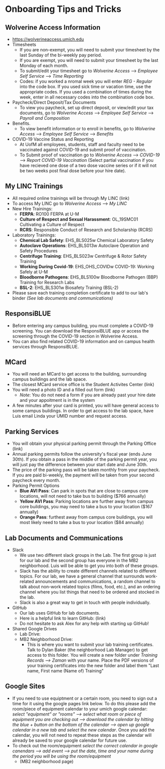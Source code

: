 # **Onboarding Tips and Tricks** 

## Wolverine Access Information 
- <https://wolverineaccess.umich.edu>
- Timesheets 
  - If you are non-exempt, you will need to submit your timesheet by the last Sunday of the bi-weekly pay period. 
  - If you are exempt, you will need to submit your timesheet by the last Monday of each month. 
  - To submit/edit your timesheet go to *Wolverine Access* --> *Employee Self Service* --> *Time Reporting* 
  - Codes: if you worked a nromal week you will enter *REG - Regular* into the code box. If you used sick time or vacation time, use the appropriate codes. If you used a combination of times during the week, enter in all necessary codes into the combination code box.
- Paycheck/Direct Deposit/Tax Documents 
  - To view you paycheck, set up direct deposit, or view/edit your tax documents, go to *Wolverine Access* --> *Employee Self Service* --> *Payroll and Composition* 
- Benefits. 
  - To view benefit information or to enroll in benefits, go to *Wolverine Access* --> *Employee Self Service* --> *Benefits* 
- COVID-19 Vaccine Status and Reporting 
  - At UofM all employees, students, staff and faculty need to be vaccinated against COVID-19 and submit proof of vaccination. 
  - To Submit proof of vaccination go to *Wolverine Access* --> *COVID-19* --> *Report COVID-19 Vaccination* (Select partial vaccination if you have recieved one dose of a two dose vaccine series or if it will not be two weeks post final dose before your hire date). 

## My LINC Trainings  
- All required online trainings will be through My LINC (link)
- To access My LINC go to *Wolverine Access* --> *My LINC* 
- New Hire Trainings: 
  - **FERPA**: RO100 FERPA at U-M
  - **Culture of Respect and Sexual Harassment**: OL_19SMC01 Cultivating a Culture of Respect 
  - **RCRS**: Responsible Conduct of Research and Scholarship (RCRS)
- Laboratory Trainings: 
  - **Chemical Lab Safety**: EHS_BLS025w Chemical Laboratory Safety 
  - **Autoclave Operations**: EHS_BLS013w Autoclave Operation and Safety Procedures 
  - **Centrifuge Training**: EHS_BLS023w Centrifuge & Rotor Safety Training  
  - **Working During Covid-19**: EHS_OHS_COVIDw COVID-19: Working Safely at U-M 
  - **Bloodborne Pathogens**: EHS_BLS100w Bloodborne Pathogen (BBP) Training for Research Labs 
  - **BSL-2**: EHS_BLS301w Biosafety Training (BSL-2)
- Please save each training completion certificate to add to our lab's binder *(See lab documents and communications)* 

## ResponsiBLUE
- Before entering any campus building, you must complete a COVID-19 screening. You can download the ResponsiBLUE app or access the screening through the COVID-19 section in Wolverine Access. 
- You can also find related COVID-19 information and on campus health services through ResponsiBLUE. 

## MCard 
- You will need an MCard to get access to the building, surrounding campus buildings and the lab space.
- The closest MCard service office is the Student Activites Center (link)
- You will need a photo ID and a filled out form (link) 
  - *Note*: You do not need a form if you are already past your hire date and your appoitment is in the system
- A few minutes after your card is printed, you will have general access to some campus buildings. In order to get access to the lab space, have Luis email Linda your UMID number and request access. 

## Parking Services 
- You will obtain your physical parking permit through the Parking Office (link) 
- Annual parking permits follow the university's fiscal year (ends June 30th). If you obtain a pass in the middle of the parking permit year, you will just pay the difference between your start date and June 30th. 
- The price of the parking pass will be taken monthly from your paycheck. If you are paid bi-weekly, the payment will be taken from your second paycheck every month. 
- Parking Permit Options 
  - **Blue AVI Pass**: Can park in spots that are close to campus core locations, will not need to take bus to building ($766 annually)
  - **Yellow AVI Pass**: Parking locations are further away from campus core buildings, you may need to take a bus to your location ($167 annually)
  - **Orange Pass**: furthest away from campus core buildings, you will most likely need to take a bus to your location ($84 annually)  

## Lab Documents and Communications 
- Slack 
  - We use two different slack groups in the Lab. The first group is just for our lab and the second group has everyone in the MB2 neighborhood. Luis will be able to get you into both of these groups.
  - Slack has the ability to create different channels related to different topics. For our lab, we have a general channel that surrounds work-related announcements and communications, a random channel to talk about non-work related topics (films, food, etc.), and an ordering channel where you list things that need to be ordered and stocked in the lab.
  - Slack is also a great way to get in touch with people individually. 
- GitHub
  - Our lab uses GitHub for lab documents.
  - Here is a helpful link to learn GitHub: (link) 
  - Do not hesitate to ask Alex for any help with starting up GitHub! 
- Shared Google Drives
  - Lab Drive:
  - MB2 Neighborhood Drive: 
    - This is where you want to submit your lab training certificates. Talk to Dylan Baker (the neighborhood Lab Manager) to get access to this folder. You will create a new folder under *Training Records --> Zaman* with your name. Place the PDF versions of your training certificates into the new folder and label them "Last name, First name (Name of) Training"

## Google Sites 
- If you need to use equiptment or a certain room, you need to sign out a time for it using the google pages link below. To do this please add the room/piece of equipment calendar to your umich google calendar: *select "equipment" or "rooms" --> select what room or piece of equipment you are checking out --> download the calendar by hitting the blue + button on the bottom of the calendar --> open up google calendar in a new tab and select the new calendar*. Once you add the calendar, you will not need to repeat these steps as the calendar will already be saved to your google calendar for future use. 
- To check out the room/equipment *select the correct calendar in google canendars --> add event --> put the date, time and your name during the period you will be using the room/equipment* 
  - (MB2 neighborhood page) 
